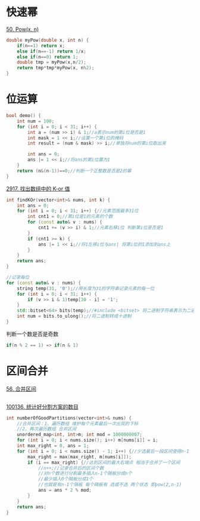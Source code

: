 # 快速幂
[50. Pow(x, n)](https://leetcode.cn/problems/powx-n/)
```c++
double myPow(double x, int n) {
    if(n==1) return x;
    else if(n==-1) return 1/x;
    else if(n==0) return 1;
    double tmp = myPow(x,n/2);
    return tmp*tmp*myPow(x, n%2);
}
```
# 位运算
```c++
bool demo() {
	int num = 100;
	for (int i = 0; i < 31; i++) {
		int a = (num >> i) & 1;//a表示num的第i位是否是1
		int mask = 1 << i;//设置一个第i位的掩码
		int result = (num & mask) >> i;//单独将num的第i位取出来

		int ans = 0;
		ans |= 1 << i;//将ans的第i位置为1
	}
	return (n&(n-1))==0;//判断一个正整数是否是2的幂
}
```

[2917. 找出数组中的 K-or 值](https://leetcode.cn/problems/find-the-k-or-of-an-array/)

```c++
int findKOr(vector<int>& nums, int k) {
    int ans = 0;
    for (int i = 0; i < 31; i++) {//元素范围最多31位
        int cnt1 = 0;//第i位是1的元素的个数
        for (const auto& v : nums) {
            cnt1 += (v >> i) & 1;//元素右移i位 判断第i位是否是1
        }
        if (cnt1 >= k) {
            ans |= 1 << i;//将1左移i位与ans| 将第i位的1添加到ans上
        }
    }
    return ans;
}

//记录每位
for (const auto& v : nums) {
    string temp(31, '0');//用长度为31的字符串记录元素的每一位
    for (int i = 0; i < 31; i++) {
        if (v >> i & 1)temp[30 - i] = '1';
    }
    std::bitset<64> bits(temp);//#include <bitset> 将二进制字符串表示为二进制
	int num = bits.to_ulong();//将二进制转成十进制
}
```
判断一个数是否是奇数
```c++
if(n % 2 == 1) => if(n & 1)
```
# 区间合并
[56. 合并区间](https://leetcode.cn/problems/merge-intervals/)
```c++

```
[100136. 统计好分割方案的数目](https://leetcode.cn/problems/count-the-number-of-good-partitions/)
```c++
int numberOfGoodPartitions(vector<int>& nums) {
	//合并区间：1、遍历数组 维护每个元素最后一次出现的下标
	//2、再次遍历数组 合并区间
	unordered_map<int, int>m; int mod = 1000000007;
	for (int i = 0; i < nums.size(); i++) m[nums[i]] = i;
	int max_right = 0, ans = 1;
	for (int i = 0; i < nums.size() - 1; i++) {//少选最后一段区间使得n-1
		max_right = max(max_right, m[nums[i]]);
		if (i == max_right) {//达到区间的最大右端点 相当于合并了一个区间
			//n++;//记录合并后的区间个数
			//对n个数进行分割最多插入n-1个隔板分成n个
			//最少插入0个隔板分成1个
			//也就是有n-1个隔板 每个隔板有 选或不选 两个状态 即pow(2,n-1)
			ans = ans * 2 % mod;
		}
	}
	return ans;
}
```
